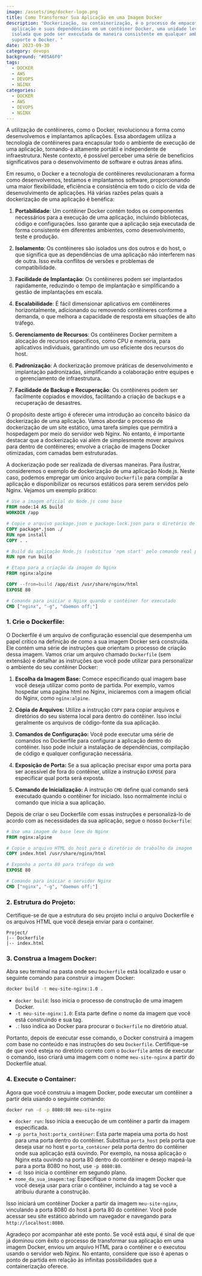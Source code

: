 ```yaml
---
image: /assets/img/docker-logo.png
title: Como Transformar Sua Aplicação em uma Imagem Docker
description: "Dockerização, ou containerização, é o processo de empacotar uma
  aplicação e suas dependências em um contêiner Docker, uma unidade leve e
  isolada que pode ser executada de maneira consistente em qualquer ambiente que
  suporte o Docker. "
date: 2023-09-30
category: devops
background: "#05A6F0"
tags:
  - DOCKER
  - AWS
  - DEVOPS
  - NGINX
categories:
  - DOCKER
  - AWS
  - DEVOPS
  - NGINX
---
```

A utilização de contêineres, como o Docker, revolucionou a forma como desenvolvemos e implantamos aplicações. Essa abordagem utiliza a tecnologia de contêineres para encapsular todo o ambiente de execução de uma aplicação, tornando-a altamente portátil e independente de infraestrutura. Neste contexto, é possível perceber uma série de benefícios significativos para o desenvolvimento de software e outras áreas afins.

Em resumo, o Docker e a tecnologia de contêineres revolucionaram a forma como desenvolvemos, testamos e implantamos software, proporcionando uma maior flexibilidade, eficiência e consistência em todo o ciclo de vida de desenvolvimento de aplicações. Há várias razões pelas quais a dockerização de uma aplicação é benéfica:

1. **Portabilidade**: Um contêiner Docker contém todos os componentes necessários para a execução de uma aplicação, incluindo bibliotecas, código e configurações. Isso garante que a aplicação seja executada de forma consistente em diferentes ambientes, como desenvolvimento, teste e produção.

2. **Isolamento**: Os contêineres são isolados uns dos outros e do host, o que significa que as dependências de uma aplicação não interferem nas de outra. Isso evita conflitos de versões e problemas de compatibilidade.

3. **Facilidade de Implantação**: Os contêineres podem ser implantados rapidamente, reduzindo o tempo de implantação e simplificando a gestão de implantações em escala.

4. **Escalabilidade**: É fácil dimensionar aplicativos em contêineres horizontalmente, adicionando ou removendo contêineres conforme a demanda, o que melhora a capacidade de resposta em situações de alto tráfego.

5. **Gerenciamento de Recursos**: Os contêineres Docker permitem a alocação de recursos específicos, como CPU e memória, para aplicativos individuais, garantindo um uso eficiente dos recursos do host.

6. **Padronização**: A dockerização promove práticas de desenvolvimento e implantação padronizadas, simplificando a colaboração entre equipes e o gerenciamento de infraestrutura.

7. **Facilidade de Backup e Recuperação**: Os contêineres podem ser facilmente copiados e movidos, facilitando a criação de backups e a recuperação de desastres.


O propósito deste artigo é oferecer uma introdução ao conceito básico da dockerização de uma aplicação. Vamos abordar o processo de dockerização de um site estático, uma tarefa simples que permitirá a hospedagem por meio do servidor web Nginx. No entanto, é importante destacar que a dockerização vai além de simplesmente mover arquivos para dentro de contêineres; envolve a criação de imagens Docker otimizadas, com camadas bem estruturadas.

A dockerização pode ser realizada de diversas maneiras. Para ilustrar, consideremos o exemplo de dockerização de uma aplicação Node.js. Neste caso, podemos empregar um único arquivo `Dockerfile` para compilar a aplicação e disponibilizar os recursos estáticos para serem servidos pelo Nginx. Vejamos um exemplo prático:

```Dockerfile
# Use a imagem oficial do Node.js como base
FROM node:14 AS build
WORKDIR /app

# Copie o arquivo package.json e package-lock.json para o diretório de trabalho
COPY package*.json ./
RUN npm install
COPY . .

# Build da aplicação Node.js (substitua 'npm start' pelo comando real para iniciar sua aplicação)
RUN npm run build

# Etapa para a criação da imagem do Nginx
FROM nginx:alpine

COPY --from=build /app/dist /usr/share/nginx/html
EXPOSE 80

# Comando para iniciar o Nginx quando o contêiner for executado
CMD ["nginx", "-g", "daemon off;"]
```

### 1. Crie o Dockerfile:

O Dockerfile é um arquivo de configuração essencial que desempenha um papel crítico na definição de como a sua imagem Docker será construída. Ele contém uma série de instruções que orientam o processo de criação dessa imagem. Vamos criar um arquivo chamado `Dockerfile` (sem extensão) e detalhar as instruções que você pode utilizar para personalizar o ambiente do seu contêiner Docker:

1. **Escolha da Imagem Base:** Comece especificando qual imagem base você deseja utilizar como ponto de partida. Por exemplo, vamos hospedar uma pagina html no Nginx, iniciaremos com a imagem oficial do Nginx, como `nginx:alpine`.

2. **Cópia de Arquivos:** Utilize a instrução `COPY` para copiar arquivos e diretórios do seu sistema local para dentro do contêiner. Isso inclui geralmente os arquivos de código-fonte da sua aplicação.

3. **Comandos de Configuração:** Você pode executar uma série de comandos no Dockerfile para configurar a aplicação dentro do contêiner. Isso pode incluir a instalação de dependências, compilação de código e qualquer configuração necessária.

4. **Exposição de Porta:** Se a sua aplicação precisar expor uma porta para ser acessível de fora do contêiner, utilize a instrução `EXPOSE` para especificar qual porta será exposta.

5. **Comando de Inicialização:** A instrução `CMD` define qual comando será executado quando o contêiner for iniciado. Isso normalmente inclui o comando que inicia a sua aplicação.

Depois de criar o seu Dockerfile com essas instruções e personalizá-lo de acordo com as necessidades da sua aplicação, segue o nosso `Dockerfile`:

```Dockerfile
# Use uma imagem de base leve do Nginx
FROM nginx:alpine

# Copie o arquivo HTML do host para o diretório de trabalho da imagem
COPY index.html /usr/share/nginx/html

# Exponha a porta 80 para tráfego da web
EXPOSE 80

# Comando para iniciar o servidor Nginx
CMD ["nginx", "-g", "daemon off;"]
```

### 2. Estrutura do Projeto:

Certifique-se de que a estrutura do seu projeto inclui o arquivo Dockerfile e os arquivos HTML que você deseja enviar para o container.

```
Project/
|-- Dockerfile
|-- index.html
```

### 3. Construa a Imagem Docker:

Abra seu terminal na pasta onde seu `Dockerfile` está localizado e usar o seguinte comando para construir a imagem Docker:

```bash
docker build -t meu-site-nginx:1.0 .
```

- `docker build`: Isso inicia o processo de construção de uma imagem Docker.
- `-t meu-site-nginx:1.0`: Esta parte define o nome da imagem que você está construindo e sua tag.
- `.`: Isso indica ao Docker para procurar o `Dockerfile` no diretório atual.

Portanto, depois de executar esse comando, o Docker construirá a imagem com base no conteúdo e nas instruções do seu `Dockerfile`. Certifique-se de que você esteja no diretório correto com o `Dockerfile` antes de executar o comando, isso criará uma imagem com o nome `meu-site-nginx` a partir do Dockerfile atual.

### 4. Execute o Container:

Agora que você construiu a imagem Docker, pode executar um contêiner a partir dela usando o seguinte comando:

```bash
docker run -d -p 8080:80 meu-site-nginx
```

- `docker run`: Isso inicia a execução de um contêiner a partir da imagem especificada.
- `-p porta_host:porta_contêiner`: Esta parte mapeia uma porta do host  para uma porta dentro do contêiner. Substitua `porta_host` pela porta que deseja usar no host e `porta_contêiner` pela porta dentro do contêiner onde sua aplicação está ouvindo. Por exemplo, na nossa aplicação o Nginx esta ouvindo na porta 80 dentro do contêiner e desejo mapeá-la para a porta 8080 no host, use `-p 8080:80`.
- `-d`: Isso inicia o contêiner em segundo plano.
- `nome_da_sua_imagem:tag`: Especifique o nome da imagem Docker que você deseja usar para criar o contêiner, incluindo a tag se você a atribuiu durante a construção.

Isso iniciará um contêiner Docker a partir da imagem `meu-site-nginx`, vinculando a porta 8080 do host à porta 80 do contêiner. Você pode acessar seu site estático abrindo um navegador e navegando para `http://localhost:8080`.

Agradeço por acompanhar até este ponto. Se você está aqui, é sinal de que já dominou com êxito o processo de transformar sua aplicação em uma imagem Docker, enviou um arquivo HTML para o contêiner e o executou usando o servidor web Nginx. No entanto, considere que isso é apenas o ponto de partida em relação às infinitas possibilidades que a containerização oferece. 
